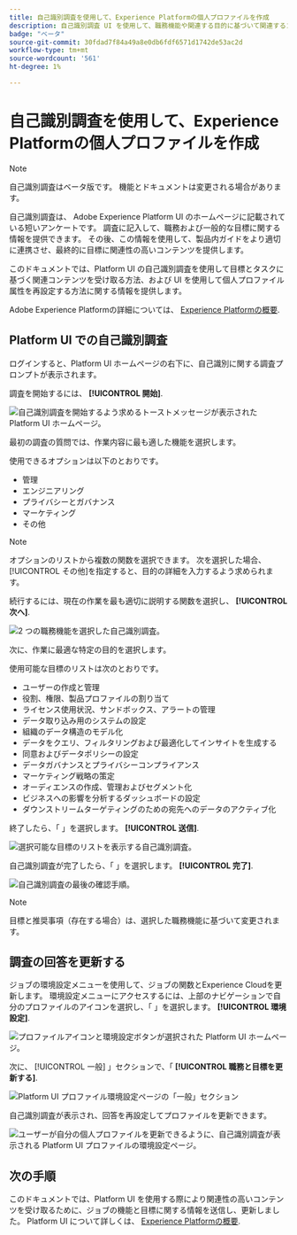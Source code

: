 ```yaml
---
title: 自己識別調査を使用して、Experience Platformの個人プロファイルを作成
description: 自己識別調査 UI を使用して、職務機能や関連する目的に基づいて関連するコンテンツを受け取る方法を学びます。
badge: "ベータ"
source-git-commit: 30fdad7f84a49a8e0db6fdf6571d1742de53ac2d
workflow-type: tm+mt
source-wordcount: '561'
ht-degree: 1%

---
```


# 自己識別調査を使用して、Experience Platformの個人プロファイルを作成

>[!NOTE]
>
>自己識別調査はベータ版です。 機能とドキュメントは変更される場合があります。

自己識別調査は、 Adobe Experience Platform UI のホームページに記載されている短いアンケートです。 調査に記入して、職務および一般的な目標に関する情報を提供できます。 その後、この情報を使用して、製品内ガイドをより適切に連携させ、最終的に目標に関連性の高いコンテンツを提供します。

このドキュメントでは、Platform UI の自己識別調査を使用して目標とタスクに基づく関連コンテンツを受け取る方法、および UI を使用して個人プロファイル属性を再設定する方法に関する情報を提供します。

Adobe Experience Platformの詳細については、 [Experience Platformの概要](home.md).

## Platform UI での自己識別調査

ログインすると、Platform UI ホームページの右下に、自己識別に関する調査プロンプトが表示されます。

調査を開始するには、 **[!UICONTROL 開始]**.

![自己識別調査を開始するよう求めるトーストメッセージが表示された Platform UI ホームページ。](./images/survey/survey-prompt.png)

最初の調査の質問では、作業内容に最も適した機能を選択します。

使用できるオプションは以下のとおりです。

* 管理
* エンジニアリング
* プライバシーとガバナンス
* マーケティング
* その他

>[!NOTE]
>
>オプションのリストから複数の関数を選択できます。 次を選択した場合、 [!UICONTROL その他]を指定すると、目的の詳細を入力するよう求められます。

続行するには、現在の作業を最も適切に説明する関数を選択し、 **[!UICONTROL 次へ]**.

![2 つの職務機能を選択した自己識別調査。](./images/survey/select-functions.png)

次に、作業に最適な特定の目的を選択します。

使用可能な目標のリストは次のとおりです。

* ユーザーの作成と管理
* 役割、権限、製品プロファイルの割り当て
* ライセンス使用状況、サンドボックス、アラートの管理
* データ取り込み用のシステムの設定
* 組織のデータ構造のモデル化
* データをクエリ、フィルタリングおよび最適化してインサイトを生成する
* 同意およびデータポリシーの設定
* データガバナンスとプライバシーコンプライアンス
* マーケティング戦略の策定
* オーディエンスの作成、管理およびセグメント化
* ビジネスへの影響を分析するダッシュボードの設定
* ダウンストリームターゲティングのための宛先へのデータのアクティブ化

終了したら、「 」を選択します。 **[!UICONTROL 送信]**.

![選択可能な目標のリストを表示する自己識別調査。](./images/survey/select-objectives.png)

自己識別調査が完了したら、「 」を選択します。 **[!UICONTROL 完了]**.

![自己識別調査の最後の確認手順。](./images/survey/survey-complete.png)

>[!NOTE]
>
>目標と推奨事項（存在する場合）は、選択した職務機能に基づいて変更されます。

## 調査の回答を更新する

ジョブの環境設定メニューを使用して、ジョブの関数とExperience Cloudを更新します。 環境設定メニューにアクセスするには、上部のナビゲーションで自分のプロファイルのアイコンを選択し、「 」を選択します。 **[!UICONTROL 環境設定]**.

![プロファイルアイコンと環境設定ボタンが選択された Platform UI ホームページ。](./images/survey/preferences.png)

次に、 [!UICONTROL 一般] 」セクションで、「 **[!UICONTROL 職務と目標を更新する]**.

![Platform UI プロファイル環境設定ページの「一般」セクション](./images/survey/update.png)

自己識別調査が表示され、回答を再設定してプロファイルを更新できます。

![ユーザーが自分の個人プロファイルを更新できるように、自己識別調査が表示される Platform UI プロファイルの環境設定ページ。](./images/survey/new-survey.png)

## 次の手順

このドキュメントでは、Platform UI を使用する際により関連性の高いコンテンツを受け取るために、ジョブの機能と目標に関する情報を送信し、更新しました。 Platform UI について詳しくは、 [Experience Platformの概要](home.md).